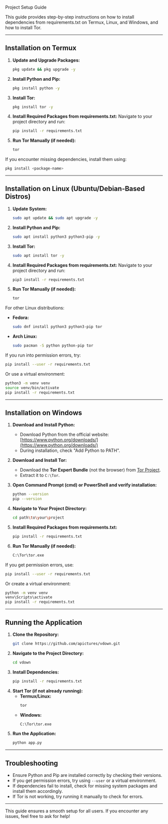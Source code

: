 Project Setup Guide

This guide provides step-by-step instructions on how to install dependencies from requirements.txt on Termux, Linux, and Windows, and how to install Tor.

---

## Installation on Termux

1. **Update and Upgrade Packages:**
   ```sh
   pkg update && pkg upgrade -y
   ```
2. **Install Python and Pip:**
   ```sh
   pkg install python -y
   ```
3. **Install Tor:**
   ```sh
   pkg install tor -y
   ```
4. **Install Required Packages from requirements.txt:**   Navigate to your project directory and run:
   ```sh
   pip install -r requirements.txt
   ```
5. **Run Tor Manually (if needed):**
   ```sh
   tor
   ```

If you encounter missing dependencies, install them using:

```sh
pkg install <package-name>
```

---

## Installation on Linux (Ubuntu/Debian-Based Distros)

1. **Update System:**
   ```sh
   sudo apt update && sudo apt upgrade -y
   ```
2. **Install Python and Pip:**
   ```sh
   sudo apt install python3 python3-pip -y
   ```
3. **Install Tor:**
   ```sh
   sudo apt install tor -y
   ```
4. **Install Required Packages from requirements.txt:**   Navigate to your project directory and run:
   ```sh
   pip3 install -r requirements.txt
   ```
5. **Run Tor Manually (if needed):**
   ```sh
   tor
   ```

For other Linux distributions:

- **Fedora:**
  ```sh
  sudo dnf install python3 python3-pip tor
  ```
- **Arch Linux:**
  ```sh
  sudo pacman -S python python-pip tor
  ```

If you run into permission errors, try:

```sh
pip install --user -r requirements.txt
```

Or use a virtual environment:

```sh
python3 -m venv venv
source venv/bin/activate
pip install -r requirements.txt
```

---

## Installation on Windows

1. **Download and Install Python:**

   - Download Python from the official website: [https://www.python.org/downloads/](https://www.python.org/downloads/)
   - During installation, check "Add Python to PATH".

2. **Download and Install Tor:**

   - Download the **Tor Expert Bundle** (not the browser) from [Tor Project](https://www.torproject.org/download/).
   - Extract it to `C:\Tor`.

3. **Open Command Prompt (cmd) or PowerShell and verify installation:**

   ```sh
   python --version
   pip --version
   ```

4. **Navigate to Your Project Directory:**

   ```sh
   cd path\to\your\project
   ```

5. **Install Required Packages from requirements.txt:**

   ```sh
   pip install -r requirements.txt
   ```

6. **Run Tor Manually (if needed):**

   ```sh
   C:\Tor\tor.exe
   ```

If you get permission errors, use:

```sh
pip install --user -r requirements.txt
```

Or create a virtual environment:

```sh
python -m venv venv
venv\Scripts\activate
pip install -r requirements.txt
```

---

## Running the Application

1. **Clone the Repository:**
   ```sh
   git clone https://github.com/apictures/vdown.git
   ```
2. **Navigate to the Project Directory:**
   ```sh
   cd vdown
   ```
3. **Install Dependencies:**
   ```sh
   pip install -r requirements.txt
   ```
4. **Start Tor (if not already running):**
   - **Termux/Linux:**
     ```sh
     tor
     ```
   - **Windows:**
     ```sh
     C:\Tor\tor.exe
     ```
5. **Run the Application:**
   ```sh
   python app.py
   ```

---

## Troubleshooting

- Ensure Python and Pip are installed correctly by checking their versions.
- If you get permission errors, try using `--user` or a virtual environment.
- If dependencies fail to install, check for missing system packages and install them accordingly.
- If Tor is not working, try running it manually to check for errors.

---

This guide ensures a smooth setup for all users. If you encounter any issues, feel free to ask for help!
